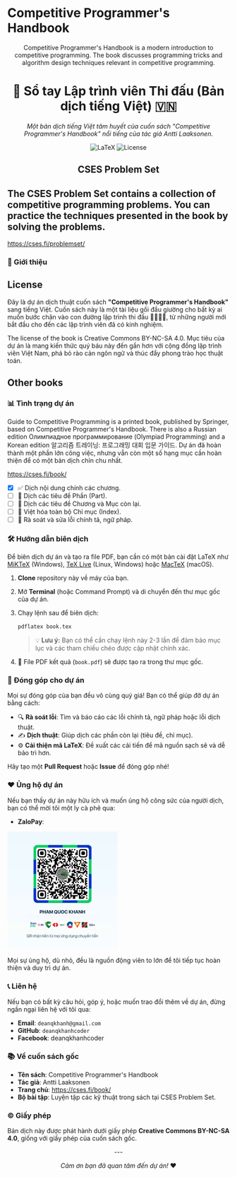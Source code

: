 # Competitive Programmer's Handbook
<div align="center">

Competitive Programmer's Handbook is a modern introduction to competitive programming.
The book discusses programming tricks and algorithm design techniques relevant in competitive programming.
  <h1>📖 Sổ tay Lập trình viên Thi đấu (Bản dịch tiếng Việt) 🇻🇳</h1>
  
  <p>
    <em>Một bản dịch tiếng Việt tâm huyết của cuốn sách "Competitive Programmer's Handbook" nổi tiếng của tác giả Antti Laaksonen.</em>
  </p>
  
  <p>
    <img src="https://img.shields.io/badge/LaTeX-008080?style=for-the-badge&logo=latex&logoColor=white" alt="LaTeX">
    <img src="https://img.shields.io/badge/License-CC%20BY--NC--SA%204.0-lightgrey.svg?style=for-the-badge" alt="License">
  </p>

## CSES Problem Set
</div>

The CSES Problem Set contains a collection of competitive programming problems.
You can practice the techniques presented in the book by solving the problems.
---

https://cses.fi/problemset/
### 🎯 Giới thiệu

## License
Đây là dự án dịch thuật cuốn sách **"Competitive Programmer's Handbook"** sang tiếng Việt. Cuốn sách này là một tài liệu gối đầu giường cho bất kỳ ai muốn bước chân vào con đường lập trình thi đấu 👨‍💻👩‍💻, từ những người mới bắt đầu cho đến các lập trình viên đã có kinh nghiệm.

The license of the book is Creative Commons BY-NC-SA 4.0.
Mục tiêu của dự án là mang kiến thức quý báu này đến gần hơn với cộng đồng lập trình viên Việt Nam, phá bỏ rào cản ngôn ngữ và thúc đẩy phong trào học thuật toán.

## Other books
### 📊 Tình trạng dự án

Guide to Competitive Programming is a printed book, published by Springer, based on Competitive Programmer's Handbook.
There is also a Russian edition Олимпиадное программирование (Olympiad Programming) and a Korean edition 알고리즘 트레이닝: 프로그래밍 대회 입문 가이드.
Dự án đã hoàn thành một phần lớn công việc, nhưng vẫn còn một số hạng mục cần hoàn thiện để có một bản dịch chỉn chu nhất.

https://cses.fi/book/
- [x] ✅ Dịch nội dung chính các chương.
- [ ] 🚧 Dịch các tiêu đề Phần (Part).
- [ ] 🚧 Dịch các tiêu đề Chương và Mục còn lại.
- [ ] 🚧 Việt hóa toàn bộ Chỉ mục (Index).
- [ ] 📝 Rà soát và sửa lỗi chính tả, ngữ pháp.

### 🛠️ Hướng dẫn biên dịch

Để biên dịch dự án và tạo ra file PDF, bạn cần có một bản cài đặt LaTeX như [MiKTeX](https://miktex.org/) (Windows), [TeX Live](https://www.tug.org/texlive/) (Linux, Windows) hoặc [MacTeX](https://www.tug.org/mactex/) (macOS).

1.  **Clone** repository này về máy của bạn.
2.  Mở **Terminal** (hoặc Command Prompt) và di chuyển đến thư mục gốc của dự án.
3.  Chạy lệnh sau để biên dịch:
    ```bash
    pdflatex book.tex
    ```
    > 💡 **Lưu ý:** Bạn có thể cần chạy lệnh này 2-3 lần để đảm bảo mục lục và các tham chiếu chéo được cập nhật chính xác.

4.  🚀 File PDF kết quả (`book.pdf`) sẽ được tạo ra trong thư mục gốc.

### 🤝 Đóng góp cho dự án

Mọi sự đóng góp của bạn đều vô cùng quý giá! Bạn có thể giúp đỡ dự án bằng cách:

*   🔍 **Rà soát lỗi**: Tìm và báo cáo các lỗi chính tả, ngữ pháp hoặc lỗi dịch thuật.
*   ✍️ **Dịch thuật**: Giúp dịch các phần còn lại (tiêu đề, chỉ mục).
*   ⚙️ **Cải thiện mã LaTeX**: Đề xuất các cải tiến để mã nguồn sạch sẽ và dễ bảo trì hơn.

Hãy tạo một **Pull Request** hoặc **Issue** để đóng góp nhé!

### ❤️ Ủng hộ dự án

Nếu bạn thấy dự án này hữu ích và muốn ủng hộ công sức của người dịch, bạn có thể mời tôi một ly cà phê qua:

*   **ZaloPay**:
<img src="https://raw.githubusercontent.com/deanqkhanhcoder/deanqkhanhcoder/refs/heads/main/zalopayqr.png" alt="ZaloPay QR Code" width="250"/>

Mọi sự ủng hộ, dù nhỏ, đều là nguồn động viên to lớn để tôi tiếp tục hoàn thiện và duy trì dự án.

### 📞 Liên hệ

Nếu bạn có bất kỳ câu hỏi, góp ý, hoặc muốn trao đổi thêm về dự án, đừng ngần ngại liên hệ với tôi qua:

*   **Email**: `deanqkhanh@gmail.com`
*   **GitHub**: `deanqkhanhcoder`
*   **Facebook**: deanqkhanhcoder

### 📚 Về cuốn sách gốc

*   **Tên sách**: Competitive Programmer's Handbook
*   **Tác giả**: Antti Laaksonen
*   **Trang chủ**: https://cses.fi/book/
*   **Bộ bài tập**: Luyện tập các kỹ thuật trong sách tại CSES Problem Set.

### ©️ Giấy phép

Bản dịch này được phát hành dưới giấy phép **Creative Commons BY-NC-SA 4.0**, giống với giấy phép của cuốn sách gốc.

<div align="center">
  ---
  <p><em>Cảm ơn bạn đã quan tâm đến dự án!</em> ❤️</p>
</div>
